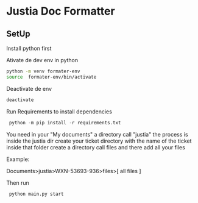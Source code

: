 # Justia Doc Formatter


## SetUp
Install python first

Ativate de dev env in python 
```bash
python -m venv formater-env
source  formater-env/bin/activate
```

Deactivate de env
```bash
deactivate
```

Run Requirements to install dependencies
```python
 python -m pip install -r requirements.txt
```

You need in your "My documents" a directory call "justia" the process is inside the justia dir create your ticket directory with the name of the ticket inside that folder create a directory call files and there add all your files

Example:

Documents>justia>WXN-53693-936>files>[ all files ]

Then run
```python
 python main.py start
```
